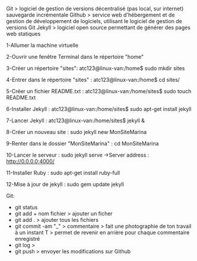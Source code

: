Git > logiciel de gestion de versions décentralisé (pas local, sur internet) sauvegarde incrémentale
Github > service web d'hébergement et de gestion de développement de logiciels, utilisant le logiciel de gestion de versions Git
Jekyll > logiciel open source permettant de générer des pages web statiques


1-Allumer la machine virtuelle

2-Ouvrir une fenêtre Terminal dans le répertoire "home"

3-Créer un répertoire "sites": atc123@linux-van:/home$ sudo mkdir sites

4-Entrer dans le répertoire "sites" : atc123@linux-van:/home$ cd sites/

5-Créer un fichier README.txt : atc123@linux-van:/home/sites$ sudo touch README.txt

6-Installer Jekyll : atc123@linux-van:/home/sites$ sudo apt-get install jekyll

7-Lancer Jekyll : atc123@linux-van:/home/sites$ jekyll &

8-Créer un nouveau site : sudo jekyll new MonSiteMarina

9-Renter dans le dossier "MonSiteMarina" : cd MonSiteMarina

10-Lancer le serveur : sudo jekyll serve
->Server address : http://0.0.0.0:4000/

11-Installer Ruby : sudo apt-get install ruby-full

12-Mise à jour de jekyll : sudo gem update jekyll
 

Git:
- git status
- git add + nom fichier > ajouter un ficher 
- git add . > ajouter tous les fichiers
- git commit -am "_" > commentaire > fait une photographie de ton travail à un instant T > permet de revenir en arrière pour chaque commentaire enregistré 
- git log >
- git push > envoyer les modifications sur Github